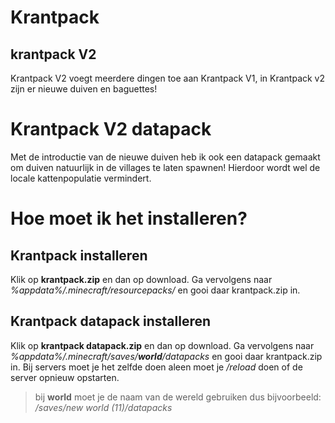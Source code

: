 # Krantpack
## krantpack V2

Krantpack V2 voegt meerdere dingen toe aan Krantpack V1, in Krantpack v2 zijn er nieuwe duiven en baguettes!

# Krantpack V2 datapack
Met de introductie van de nieuwe duiven heb ik ook een datapack gemaakt om duiven natuurlijk in de villages te laten spawnen! Hierdoor wordt wel de locale kattenpopulatie vermindert.

# Hoe moet ik het installeren?
## Krantpack installeren
Klik op **krantpack.zip** en dan op download.
Ga vervolgens naar *%appdata%/.minecraft/resourcepacks/* en gooi daar krantpack.zip in.

## Krantpack datapack installeren
Klik op **krantpack datapack.zip** en dan op download.
Ga vervolgens naar *%appdata%/.minecraft/saves/**world**/datapacks* en gooi daar krantpack.zip in.
Bij servers moet je het zelfde doen aleen moet je */reload* doen of de server opnieuw opstarten.

> bij **world** moet je de naam van de wereld gebruiken dus bijvoorbeeld: */saves/new world (11)/datapacks*
